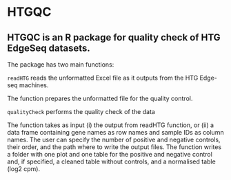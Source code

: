 # HTGQC

## HTGQC is an R package for quality check of HTG EdgeSeq datasets.

The package has two main functions:

`readHTG` reads the unformatted Excel file as it outputs from the HTG Edge-seq machines.
  
  The function prepares the unformatted file for the quality control.
  
`qualityCheck` performs the quality check of the data
  
  The function takes as input (i) the output from readHTG function, or (ii) a data frame containing gene names as row names and sample IDs as column names.
  The user can specify the number of positive and negative controls, their order, and the path where to write the output files.
  The function writes a folder with one plot and one table for the positive and negative control and, if specified, a cleaned table without controls, and a normalised table (log2 cpm).
